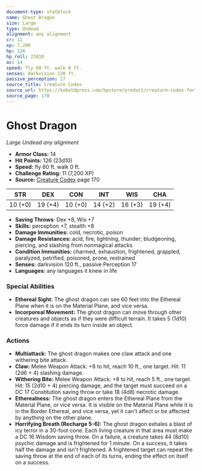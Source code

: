 ```yaml
---
document-type: statblock
name: Ghost Dragon
size: Large
type: Undead
alignment: any alignment
cr: 11
xp: 7,200
hp: 126
hp_roll: 23d10
ac: 14
speed: fly 60 ft. walk 0 ft.
senses: darkvision 120 ft. 
passive_perception: 17
source_title: Creature Codex
source_url: https://koboldpress.com/kpstore/product/creature-codex-for-5th-edition-dnd
source_page: 170
---
```


# Ghost Dragon

*Large* *Undead* *any alignment*

- **Armor Class:** 14
- **Hit Points:** 126 (23d10)
- **Speed:** fly 60 ft. walk 0 ft.
- **Challenge Rating:** 11 (7,200 XP)
- **Source:** [Creature Codex](https://koboldpress.com/kpstore/product/creature-codex-for-5th-edition-dnd) page 170

| STR | DEX | CON | INT | WIS | CHA |
| --- | --- | --- | --- | --- | --- |
| 10 (+0) | 19 (+4) | 10 (+0) | 14 (+2) | 16 (+3) | 19 (+4) |

- **Saving Throws**: Dex +8, Wis +7
- **Skills:** perception +7, stealth +8
- **Damage Immunities:** cold, necrotic, poison
- **Damage Resistances:** acid, fire, lightning, thunder; bludgeoning, piercing, and slashing from nonmagical attacks
- **Condition Immunities:** charmed, exhaustion, frightened, grappled, paralyzed, petrified, poisoned, prone, restrained
- **Senses:** darkvision 120 ft., passive Perception 17
- **Languages:** any languages it knew in life

### Special Abilities

- **Ethereal Sight:** The ghost dragon can see 60 feet into the Ethereal Plane when it is on the Material Plane, and vice versa.
- **Incorporeal Movement:** The ghost dragon can move through other creatures and objects as if they were difficult terrain. It takes 5 (1d10) force damage if it ends its turn inside an object.

### Actions

- **Multiattack:** The ghost dragon makes one claw attack and one withering bite attack.
- **Claw:** Melee Weapon Attack: +8 to hit, reach 10 ft., one target. Hit: 11 (2d6 + 4) slashing damage.
- **Withering Bite:** Melee Weapon Attack: +8 to hit, reach 5 ft., one target. Hit: 15 (2d10 + 4) piercing damage, and the target must succeed on a DC 17 Constitution saving throw or take 18 (4d8) necrotic damage.
- **Etherealness:** The ghost dragon enters the Ethereal Plane from the Material Plane, or vice versa. It is visible on the Material Plane while it is in the Border Ethereal, and vice versa, yet it can't affect or be affected by anything on the other plane.
- **Horrifying Breath (Recharge 5-6):** The ghost dragon exhales a blast of icy terror in a 30-foot cone. Each living creature in that area must make a DC 16 Wisdom saving throw. On a failure, a creature takes 44 (8d10) psychic damage and is frightened for 1 minute. On a success, it takes half the damage and isn't frightened. A frightened target can repeat the saving throw at the end of each of its turns, ending the effect on itself on a success.
